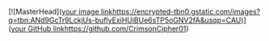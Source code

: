 [![MasterHead]([your image link](https://encrypted-tbn0.gstatic.com/images?q=tbn:ANd9GcTr9LckjUs-buflyExiHUiBUe6sTP5oGNV2fA&usqp=CAU)https://encrypted-tbn0.gstatic.com/images?q=tbn:ANd9GcTr9LckjUs-buflyExiHUiBUe6sTP5oGNV2fA&usqp=CAU)]([your GitHub link](https://github.com/CrimsonCipher01)https://github.com/CrimsonCipher01)
